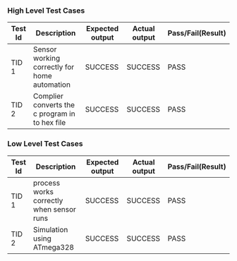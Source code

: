 ### High Level Test Cases
| Test Id |	Description |	Expected output |	Actual output |	Pass/Fail(Result) |
|-------|----------------|---------|------|------|
| TID 1 | Sensor working correctly for home automation | SUCCESS       |	SUCCESS           |	PASS 
| TID 2 | Complier converts the c program in to hex file |	SUCCESS	| SUCCESS	 | PASS

### Low Level Test Cases
| Test Id |	Description |	Expected output |	Actual output |	Pass/Fail(Result) |
|------|------|------|------|------|
| TID 1 | process works correctly when sensor runs| SUCCESS | SUCCESS | PASS 
| TID 2 |Simulation using ATmega328 | SUCCESS | SUCCESS |  PASS
